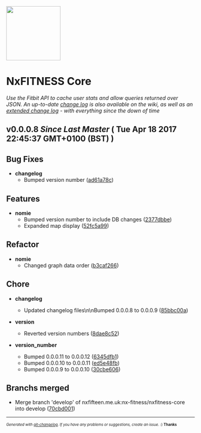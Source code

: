 <img width="145px" src="https://nxfifteen.me.uk/wp-content/uploads/2016/01/logo.png" />

# NxFITNESS Core

_Use the Fitbit API to cache user stats and allow queries returned over JSON. An up-to-date [change log](https://nxfifteen.me.uk/gitlab/nx-fitness/nxfitness-core/wikis/change-log) is also available on the wiki, as well as an [extended change log](https://nxfifteen.me.uk/gitlab/nx-fitness/nxfitness-core/wikis/extended-change-log) - with everything since the down of time_

## v0.0.0.8 _Since Last Master_ ( Tue Apr 18 2017 22:45:37 GMT+0100 (BST) )



## Bug Fixes
  - **changelog**
    - Bumped version number ([ad61a78c](https://nxfifteen.me.uk/gitlab/nx-fitness/nxfitness-core/commit/ad61a78c95f924da4b519ec92373c38df3955003)) 





## Features
  - **nomie**
    - Bumped version number to include DB changes ([2377dbbe](https://nxfifteen.me.uk/gitlab/nx-fitness/nxfitness-core/commit/2377dbbe9b3294dc7f5879e68b9a9751d8867548)) 
    - Expanded map display ([52fc5a99](https://nxfifteen.me.uk/gitlab/nx-fitness/nxfitness-core/commit/52fc5a992aaf4f5efd35c8a30d0b0b3e18648e91)) 





## Refactor
  - **nomie**
    - Changed graph data order ([b3caf266](https://nxfifteen.me.uk/gitlab/nx-fitness/nxfitness-core/commit/b3caf266dde7fb38fbc5db41cbb10a977c23d676)) 





## Chore
  - **changelog**
    - Updated changelog files\n\nBumped 0.0.0.8 to 0.0.0.9 ([85bbc00a](https://nxfifteen.me.uk/gitlab/nx-fitness/nxfitness-core/commit/85bbc00af431ead2af39b51b3e0934e116915d0a)) 

  - **version**
    - Reverted version numbers ([8dae8c52](https://nxfifteen.me.uk/gitlab/nx-fitness/nxfitness-core/commit/8dae8c520c0e5134677d570c48eefb9a77d1913c)) 

  - **version_number**
    - Bumped 0.0.0.11 to 0.0.0.12 ([6345dfb1](https://nxfifteen.me.uk/gitlab/nx-fitness/nxfitness-core/commit/6345dfb12d80d5d6f5d1193f17314d8194d4f3ca)) 
    - Bumped 0.0.0.10 to 0.0.0.11 ([ed5e48fb](https://nxfifteen.me.uk/gitlab/nx-fitness/nxfitness-core/commit/ed5e48fba0a82170d87caeb360c1fdf6cfff519d)) 
    - Bumped 0.0.0.9 to 0.0.0.10 ([30cbe606](https://nxfifteen.me.uk/gitlab/nx-fitness/nxfitness-core/commit/30cbe60609d550e8ca7564e8d6bd2c0fa734a10f)) 





## Branchs merged
  - Merge branch 'develop' of nxfifteen.me.uk:nx-fitness/nxfitness-core into develop ([70cbd001](https://nxfifteen.me.uk/gitlab/nx-fitness/nxfitness-core/commit/70cbd0019754ec4c71e4b08926cd6c77aae58979))




---
<sub><sup>*Generated with [git-changelog](https://nxfifteen.me.uk/gitlab/nxfifteen/git-changelog). If you have any problems or suggestions, create an issue.* :) **Thanks** </sub></sup>

